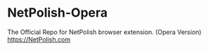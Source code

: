 # NetPolish-Opera
The Official Repo for NetPolish browser extension. (Opera Version) https://NetPolish.com
